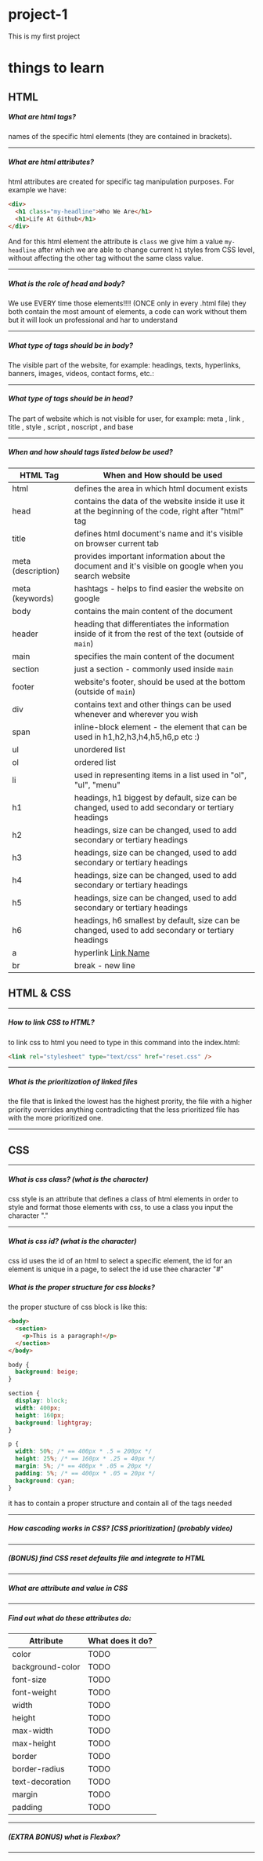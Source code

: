 # project-1

This is my first project

# things to learn

## HTML

##### What are html tags?

names of the specific html elements (they are contained in brackets).

---

##### What are html attributes?

html attributes are created for specific tag manipulation purposes. For example we have:

```html
<div>
  <h1 class="my-headline">Who We Are</h1>
  <h1>Life At Github</h1>
</div>
```

And for this html element the attribute is `class` we give him a value `my-headline` after which we are able to change current `h1` styles from CSS level, without affecting the other tag without the same class value.

---

##### What is the role of head and body?

We use EVERY time those elements!!!! (ONCE only in every .html file)
they both contain the most amount of elements, a code can work without them but it will look un professional and har to understand

---

##### What type of tags should be in body?

The visible part of the website, for example:
headings, texts, hyperlinks, banners, images, videos, contact forms, etc.:

---

##### What type of tags should be in head?

The part of website which is not visible for user, for example:
meta , link , title , style , script , noscript , and base

---

##### When and how should tags listed below be used?

| HTML Tag           | When and How should be used                                                                            |
| ------------------ | ------------------------------------------------------------------------------------------------------ |
| html               | defines the area in which html document exists                                                         |
| head               | contains the data of the website inside it use it at the beginning of the code, right after "html" tag |
| title              | defines html document's name and it's visible on browser current tab                                   |
| meta (description) | provides important information about the document and it's visible on google when you search website   |
| meta (keywords)    | hashtags - helps to find easier the website on google                                                  |
| body               | contains the main content of the document                                                              |
| header             | heading that differentiates the information inside of it from the rest of the text (outside of `main`) |
| main               | specifies the main content of the document                                                             |
| section            | just a section - commonly used inside `main`                                                           |
| footer             | website's footer, should be used at the bottom (outside of `main`)                                     |
| div                | contains text and other things can be used whenever and wherever you wish                              |
| span               | inline-block element - the element that can be used in h1,h2,h3,h4,h5,h6,p etc :)                      |
| ul                 | unordered list                                                                                         |
| ol                 | ordered list                                                                                           |
| li                 | used in representing items in a list used in "ol", "ul", "menu"                                        |
| h1                 | headings, h1 biggest by default, size can be changed, used to add secondary or tertiary headings       |
| h2                 | headings, size can be changed, used to add secondary or tertiary headings                              |
| h3                 | headings, size can be changed, used to add secondary or tertiary headings                              |
| h4                 | headings, size can be changed, used to add secondary or tertiary headings                              |
| h5                 | headings, size can be changed, used to add secondary or tertiary headings                              |
| h6                 | headings, h6 smallest by default, size can be changed, used to add secondary or tertiary headings      |
| a                  | hyperlink <a href = "URL_or_PATH">Link Name</a>                                                        |
| br                 | break - new line                                                                                       |

## HTML & CSS

---

##### How to link CSS to HTML?
to link css to html you need to type in this command into the index.html:
```html
<link rel="stylesheet" type="text/css" href="reset.css" />
```
---

##### What is the prioritization of linked files
the file that is linked the lowest has the highest prority, the file with a higher priority overrides anything contradicting that the less prioritized file has with the more prioritized one.

---

## CSS

---

##### What is css class? (what is the character)
css style is an attribute that defines a class of html elements  in order to style and format those elements with css, to use a class you input the character "."

---

##### What is css id? (what is the character)
css id uses the id of an html to select a specific element, the id for an element is unique in a page, to select the id use thee character "#"
##### What is the proper structure for css blocks?
the proper stucture of css block is like this:
```html
<body>
  <section>
    <p>This is a paragraph!</p>
  </section>
</body>
```
```css
body {
  background: beige;
}

section {
  display: block;
  width: 400px;
  height: 160px;
  background: lightgray;
}

p {
  width: 50%; /* == 400px * .5 = 200px */
  height: 25%; /* == 160px * .25 = 40px */
  margin: 5%; /* == 400px * .05 = 20px */
  padding: 5%; /* == 400px * .05 = 20px */
  background: cyan;
}
```
it has to contain a proper structure and contain all of the tags needed

---

##### How cascading works in CSS? [CSS prioritization] (probably video)

---

##### (BONUS) find CSS reset defaults file and integrate to HTML

---

##### What are attribute and value in CSS

---

##### Find out what do these attributes do:

| Attribute        | What does it do? |
| ---------------- | ---------------- |
| color            | TODO             |
| background-color | TODO             |
| font-size        | TODO             |
| font-weight      | TODO             |
| width            | TODO             |
| height           | TODO             |
| max-width        | TODO             |
| max-height       | TODO             |
| border           | TODO             |
| border-radius    | TODO             |
| text-decoration  | TODO             |
| margin           | TODO             |
| padding          | TODO             |


---

##### (EXTRA BONUS) what is Flexbox?

---
